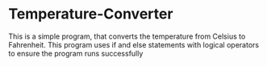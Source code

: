 # Temperature-Converter
This is a simple program, that converts the temperature from Celsius to Fahrenheit. This program uses if and else statements with logical operators to ensure the program runs successfully 
